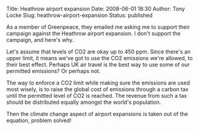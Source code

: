 Title: Heathrow airport expansion
Date: 2008-06-01 18:30
Author: Tony Locke
Slug: heathrow-airport-expansion
Status: published

As a member of Greenpeace, they emailed me asking me to support their campaign against the Heathrow airport expansion. I don't support the campaign, and here's why.  
  
Let's assume that levels of CO2 are okay up to 450 ppm. Since there's an upper limit, it means we've got to use the CO2 emissions we're allowed, to their best effect. Perhaps UK air travel is the best way to use some of our permitted emissions? Or perhaps not.  
  
The way to enforce a CO2 limit while making sure the emissions are used most wisely, is to raise the global cost of emissions through a carbon tax until the permitted level of CO2 is reached. The revenue from such a tax should be distributed equally amongst the world's population.  
  
Then the climate change aspect of airport expansions is taken out of the equation, problem solved!
